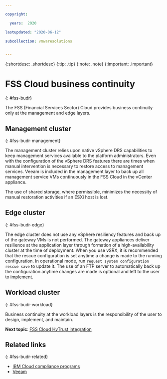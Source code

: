 ```yaml
---

copyright:

  years:  2020

lastupdated: "2020-06-12"

subcollection: vmwaresolutions


---
```


{:shortdesc: .shortdesc}
{:tip: .tip}
{:note: .note}
{:important: .important}

# FSS Cloud business continuity
{: #fss-budr}

The FSS (Financial Services Sector) Cloud provides business continuity only at the management and edge layers.

## Management cluster
{: #fss-budr-management}

The management cluster relies upon native vSphere DRS capabilities to keep management services available to the platform administrators. Even with the configuration of the vSphere DRS features there are times when manual intervention is necessary to restore access to management services. Veeam is included in the management layer to back up all management service VMs continuously in the FSS Cloud in the vCenter appliance.

The use of shared storage, where permissible, minimizes the necessity of manual restoration activities if an ESXi host is lost.

## Edge cluster
{: #fss-budr-edge}

The edge cluster does not use any vSphere resiliency features and back up of the gateway VMs is not performed. The gateway appliances deliver resilience at the application layer through formation of a high-availability cluster at the time of deployment. When you use vSRX, it is recommended that the rescue configuration is set anytime a change is made to the running configuration. In operational mode, run `request system configuration rescue save` to update it. The use of an FTP server to automatically back up the configuration anytime changes are made is optional and left to the user to implement.

## Workload cluster
{: #fss-budr-workload}

Business continuity at the workload layers is the responsibility of the user to design, implement, and maintain.

**Next topic**: [FSS Cloud HyTrust integration](/docs/vmwaresolutions?topic=vmwaresolutions-fss-hytrust)

## Related links
{: #fss-budr-related}

* [IBM Cloud compliance programs](https://www.ibm.com/cloud/compliance)
* [Veeam](/docs/vmwaresolutions?topic=vmwaresolutions-veeam_considerations)
